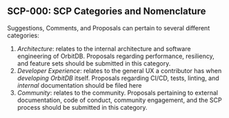 ## SCP-000: SCP Categories and Nomenclature

Suggestions, Comments, and Proposals can pertain to several different categories:

1. *Architecture*: relates to the internal architecture and software engineering of OrbitDB. Proposals
regarding performance, resiliency, and feature sets should be submitted in this category.
2. *Developer Experience*: relates to the general UX a contributor has when _developing OrbitDB_ itself. Proposals
regarding CI/CD, tests, linting, and *internal* documentation should be filed here
3. *Community*: relates to the community. Proposals pertaining to external documentation, code of conduct, community
engagement, and the SCP process should be submitted in this category.
